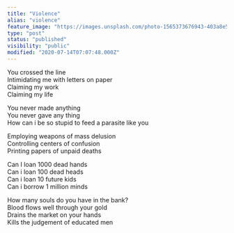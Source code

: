 ```yaml
---
title: "Violence"
alias: "violence"
feature_image: "https://images.unsplash.com/photo-1565373676943-403a8e5c2900?ixlib=rb-1.2.1&q=80&fm=jpg&crop=entropy&cs=tinysrgb&w=2000&fit=max&ixid=eyJhcHBfaWQiOjExNzczfQ"
type: "post"
status: "published"
visibility: "public"
modified: "2020-07-14T07:07:48.000Z"
---
```


<p>You crossed the line<br>Intimidating me with letters on paper<br>Claiming my work<br>Claiming my life</p><p>You never made anything<br>You never gave any thing<br>How can i be so stupid to feed a parasite like you</p><p>Employing weapons of mass delusion<br>Controlling centers of confusion<br>Printing papers of unpaid deaths</p><p>Can I loan 1000 dead hands<br>Can i loan 100 dead heads<br>Can i loan 10 future kids<br>Can i borrow 1 million minds</p><p>How many souls do you have in the bank?<br>Blood flows well through your gold<br>Drains the market on your hands<br>Kills the judgement of educated men</p>
